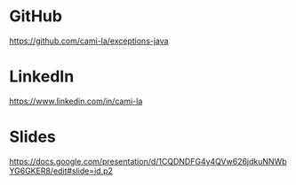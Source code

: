 # GitHub
https://github.com/cami-la/exceptions-java


# LinkedIn
https://www.linkedin.com/in/cami-la

# Slides
https://docs.google.com/presentation/d/1CQDNDFG4y4QVw626jdkuNNWbYG6GKER8/edit#slide=id.p2
